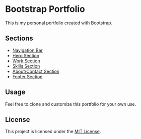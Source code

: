 # Bootstrap Portfolio

This is my personal portfolio created with Bootstrap.

## Sections
- [Navigation Bar](#navigation-bar)
- [Hero Section](#hero-section)
- [Work Section](#work-section)
- [Skills Section](#skills-section)
- [About/Contact Section](#aboutcontact-section)
- [Footer Section](#footer-section)

## Usage
Feel free to clone and customize this portfolio for your own use.

## License
This project is licensed under the [MIT License](LICENSE).


